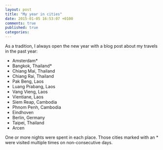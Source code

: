 ```yaml
---
layout: post
title: "My year in cities"
date: 2015-01-05 16:53:07 +0100
comments: true
published: true
categories:
---
```

As a tradition, I always open the new year with a blog post about my travels in the past year:

* Amsterdam*
* Bangkok, Thailand*
* Chiang Mai, Thailand
* Chiang Rai, Thailand
* Pak Beng, Laos
* Luang Prabang, Laos
* Vang Vieng, Laos
* Vientiane, Laos
* Siem Reap, Cambodia
* Phnom Penh, Cambodia
* Eindhoven
* Berlin, Germany
* Taipei, Thailand
* Arcen

One or more nights were spent in each place. Those cities marked with an * were visited multiple times on non-consecutive days.
